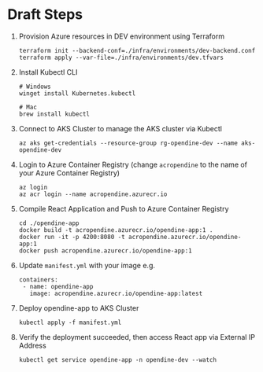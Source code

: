 
# Draft Steps
1. Provision Azure resources in DEV environment using Terraform
   ```
   terraform init --backend-conf=./infra/environments/dev-backend.conf
   terraform apply --var-file=./infra/environments/dev.tfvars
   ```
1. Install Kubectl CLI
   ```
   # Windows
   winget install Kubernetes.kubectl
   
   # Mac
   brew install kubectl
   ```
1. Connect to AKS Cluster to manage the AKS cluster via Kubectl
   ```
   az aks get-credentials --resource-group rg-opendine-dev --name aks-opendine-dev
   ```
1. Login to Azure Container Registry (change `acropendine` to the name of your Azure Container Registry)
   ```
   az login
   az acr login --name acropendine.azurecr.io
   ```
1. Compile React Application and Push to Azure Container Registry
   ```
   cd ./opendine-app
   docker build -t acropendine.azurecr.io/opendine-app:1 .
   docker run -it -p 4200:8080 -t acropendine.azurecr.io/opendine-app:1
   docker push acropendine.azurecr.io/opendine-app:1
   ```
1. Update `manifest.yml` with your image e.g.
   ```
   containers:
    - name: opendine-app
      image: acropendine.azurecr.io/opendine-app:latest
   ```
1. Deploy opendine-app to AKS Cluster
    ```
    kubectl apply -f manifest.yml
    ```
1. Verify the deployment succeeded, then access React app via External IP Address
    ```
    kubectl get service opendine-app -n opendine-dev --watch
    ```